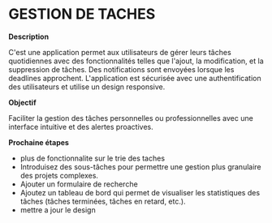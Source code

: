 # GESTION DE TACHES
**Description**

C'est une application permet aux utilisateurs de gérer leurs tâches quotidiennes avec des fonctionnalités telles que l'ajout, la modification, et la suppression de tâches. Des notifications sont envoyées lorsque les deadlines approchent. L'application est sécurisée avec une authentification des utilisateurs et utilise un design responsive. 

**Objectif**

Faciliter la gestion des tâches personnelles ou professionnelles avec une interface intuitive et des alertes proactives. 

**Prochaine étapes**

- plus de fonctionnalite sur le trie des taches
- Introduisez des sous-tâches pour permettre une gestion plus granulaire des projets complexes.
- Ajouter un formulaire de recherche
- Ajoutez un tableau de bord qui permet de visualiser les statistiques des tâches (tâches terminées, tâches en retard, etc.).
- mettre a jour le design